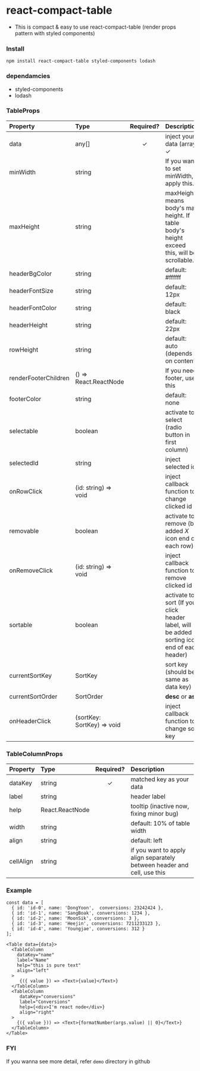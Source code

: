 # react-compact-table

- This is compact & easy to use react-compact-table (render props pattern with styled components)


### Install
`npm install react-compact-table styled-components lodash`

### dependamcies
- styled-components
- lodash

### TableProps
| Property | Type | Required? | Description |
|:---|:---|:---:|:---|
| data | any[] | ✓ | inject your data (array) ✓ | TableColumn 
| minWidth | string |  | If you want to set minWidth, apply this.
| maxHeight | string |  | maxHeight means body's max height. If table body's height exceed this, will be scrollable. 
| headerBgColor | string | | default: #ffffff
| headerFontSize | string |  | default: 12px
| headerFontColor | string |  | default: black
| headerHeight | string |  | default: 22px
| rowHeight | string |  | default: auto (depends on content)
| renderFooterChildren | () => React.ReactNode |  | If you need footer, use this
| footerColor | string |  | default: none
| selectable | boolean |  | activate to select (radio button in first column)
| selectedId | string |  | inject selected id
| onRowClick | (id: string) => void |  | inject callback function to change clicked id 
| removable | boolean |  | activate to remove (be added *X* icon end of each row)
| onRemoveClick | (id: string) => void |  | inject callback function to remove clicked id 
| sortable | boolean |  | activate to sort (If you click header label, will be added sorting icon end of each header)
| currentSortKey | SortKey |  | sort key (should be same as data key)
| currentSortOrder | SortOrder |  | **desc** or **asc**
| onHeaderClick | (sortKey: SortKey) => void |  | inject callback function to change sort key || sort order related to clicked specific header label

### TableColumnProps
| Property | Type | Required? | Description |
|:---|:---|:---:|:---|
| dataKey | string | ✓ | matched key as your data
| label | string |  | header label 
| help | React.ReactNode |  | tooltip (inactive now, fixing minor bug)
| width | string |  | default: 10% of table width
| align | string |  | default: left
| cellAlign | string | | if you want to apply align separately between header and cell, use this

### Example
```
const data = [
  { id: 'id-0', name: 'DongYoon',  conversions: 23242424 },
  { id: 'id-1', name: 'SangBoak', conversions: 1234 },
  { id: 'id-2', name: 'MoonSik', conversions: 3 },
  { id: 'id-3', name: 'Heejin', conversions: 7211233123 },
  { id: 'id-4', name: 'Youngjae', conversions: 312 }
];
```
```
<Table data={data}>
  <TableColumn
    dataKey="name"
    label="Name"
    help="this is pure text"
    align="left"
  >
     {({ value }) => <Text>{value}</Text>}
  </TableColumn>
  <TableColumn
     dataKey="conversions"
     label="Conversions"
     help={<div>I'm react node</div>}
     align="right"
  >
    {({ value })) => <Text>{formatNumber(args.value) || 0}</Text>}
  </TableColumn>
</Table>
```

### FYI
If you wanna see more detail, refer `demo` directory in github